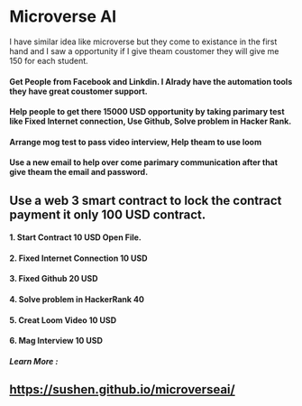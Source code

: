 # Microverse AI
I have similar idea like microverse but they come to existance in the first hand and I saw a opportunity if I give theam coustomer they will give me 150 for each student.

#### Get People from Facebook and Linkdin. I Alrady have the automation tools they have great coustomer support.
#### Help people to get there 15000 USD opportunity by taking parimary test like Fixed Internet connection, Use Github, Solve problem in Hacker Rank.
#### Arrange mog test to pass video interview, Help theam to use loom
#### Use a new email to help over come parimary communication after that give theam the email and password.

## Use a web 3 smart contract to lock the contract payment it only 100 USD contract. 

#### 1. Start Contract 10 USD Open File.
#### 2. Fixed Internet Connection 10 USD
#### 3. Fixed Github 20 USD
#### 4. Solve problem in HackerRank 40
#### 5. Creat Loom Video 10 USD
#### 6. Mag Interview 10 USD

##### Learn More :
## https://sushen.github.io/microverseai/
 
